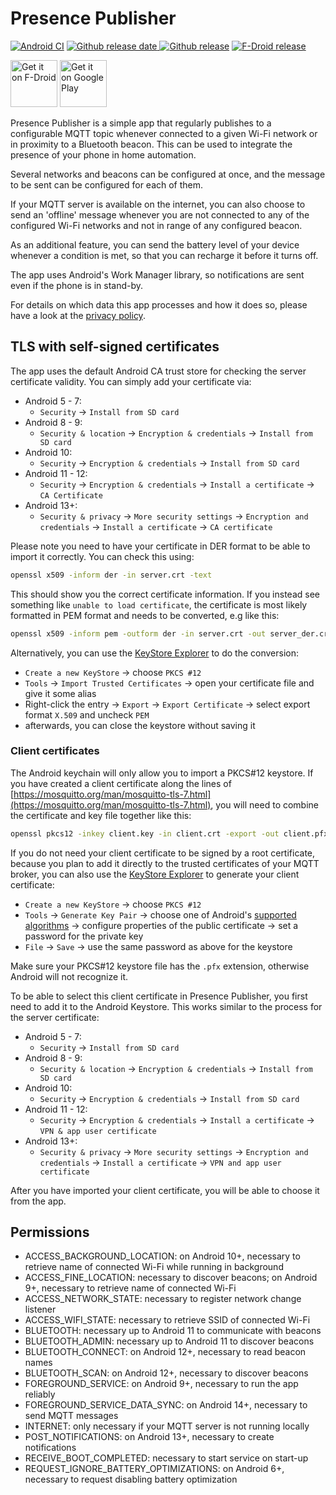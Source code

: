 # Presence Publisher

[![Android CI](https://github.com/ostrya/presencepublisher/actions/workflows/android.yml/badge.svg?branch=main)](https://github.com/ostrya/PresencePublisher/actions?query=branch%3Amain)
[![Github release date](https://img.shields.io/github/release-date/ostrya/presencepublisher.svg?logo=github) ![Github release](https://img.shields.io/github/release/ostrya/presencepublisher.svg?logo=github)](https://github.com/ostrya/PresencePublisher/releases)
[![F-Droid release](https://img.shields.io/f-droid/v/org.ostrya.presencepublisher.svg)](https://f-droid.org/packages/org.ostrya.presencepublisher)

[<img src="https://f-droid.org/badge/get-it-on.png" alt="Get it on F-Droid" height="75">](https://f-droid.org/packages/org.ostrya.presencepublisher)
[<img src="https://play.google.com/intl/en_us/badges/static/images/badges/en_badge_web_generic.png" height="75" alt="Get it on Google Play">](https://play.google.com/store/apps/details?id=org.ostrya.presencepublisher&pcampaignid=pcampaignidMKT-Other-global-all-co-prtnr-py-PartBadge-Mar2515-1)

Presence Publisher is a simple app that regularly publishes to a configurable MQTT topic whenever connected to a
given Wi-Fi network or in proximity to a Bluetooth beacon. This can be used to integrate the presence of your phone
in home automation.

Several networks and beacons can be configured at once, and the message to be sent can be configured
for each of them.

If your MQTT server is available on the internet, you can also choose to send an 'offline' message
whenever you are not connected to any of the configured Wi-Fi networks and not in range of any
configured beacon.

As an additional feature, you can send the battery level of your device whenever a condition is met,
so that you can recharge it before it turns off.

The app uses Android's Work Manager library, so notifications are sent even if the phone is in
stand-by.

For details on which data this app processes and how it does so, please have a look at the
[privacy policy](https://ostrya.github.io/PresencePublisher/en/PRIVACY_POLICY.html).

## TLS with self-signed certificates

The app uses the default Android CA trust store for checking the server certificate validity. You can simply add your
certificate via:

* Android 5 - 7:
  * `Security` → `Install from SD card`
* Android 8 - 9:
  * `Security & location` → `Encryption & credentials` → `Install from SD card`
* Android 10:
  * `Security` → `Encryption & credentials` → `Install from SD card`
* Android 11 - 12:
  * `Security` → `Encryption & credentials` → `Install a certificate` → `CA Certificate`
* Android 13+:
  * `Security & privacy` → `More security settings` → `Encryption and credentials` → `Install a certificate` → `CA certificate`

Please note you need to have your certificate in DER format to be able to import it correctly. You can
check this using:

```bash
openssl x509 -inform der -in server.crt -text
```

This should show you the correct certificate information. If you instead see something like `unable to load certificate`,
the certificate is most likely formatted in PEM format and needs to be converted, e.g like this:

```bash
openssl x509 -inform pem -outform der -in server.crt -out server_der.crt
```

Alternatively, you can use the [KeyStore Explorer](https://keystore-explorer.org) to do the conversion:

* `Create a new KeyStore` → choose `PKCS #12`
* `Tools` → `Import Trusted Certificates` → open your certificate file and give it some alias
* Right-click the entry → `Export` → `Export Certificate` → select export format `X.509` and uncheck `PEM`
* afterwards, you can close the keystore without saving it

### Client certificates

The Android keychain will only allow you to import a PKCS#12 keystore. If you have created a client certificate along
the lines of [https://mosquitto.org/man/mosquitto-tls-7.html](https://mosquitto.org/man/mosquitto-tls-7.html),
you will need to combine the certificate and key file together like this:

```bash
openssl pkcs12 -inkey client.key -in client.crt -export -out client.pfx
```

If you do not need your client certificate to be signed by a root certificate, because you plan to add it directly to
the trusted certificates of your MQTT broker, you can also use the [KeyStore Explorer](https://keystore-explorer.org)
to generate your client certificate:

* `Create a new KeyStore` → choose `PKCS #12`
* `Tools` → `Generate Key Pair` → choose one of Android's
  [supported algorithms](https://developer.android.com/training/articles/keystore#SupportedKeyPairGenerators)
  → configure properties of the public certificate → set a password for the private key
* `File` → `Save` → use the same password as above for the keystore

Make sure your PKCS#12 keystore file has the `.pfx` extension, otherwise Android will not recognize it.

To be able to select this client certificate in Presence Publisher, you first need to add it to
the Android Keystore. This works similar to the process for the server certificate:

* Android 5 - 7:
  * `Security` → `Install from SD card`
* Android 8 - 9:
  * `Security & location` → `Encryption & credentials` → `Install from SD card`
* Android 10:
  * `Security` → `Encryption & credentials` → `Install from SD card`
* Android 11 - 12:
  * `Security` → `Encryption & credentials` → `Install a certificate` → `VPN & app user certificate`
* Android 13+:
  * `Security & privacy` → `More security settings` → `Encryption and credentials` → `Install a certificate` → `VPN and app user certificate`

After you have imported your client certificate, you will be able to choose it from the app.

## Permissions

* ACCESS_BACKGROUND_LOCATION: on Android 10+, necessary to retrieve name of connected Wi-Fi while running in background
* ACCESS_FINE_LOCATION: necessary to discover beacons; on Android 9+, necessary to retrieve name of connected Wi-Fi
* ACCESS_NETWORK_STATE: necessary to register network change listener
* ACCESS_WIFI_STATE: necessary to retrieve SSID of connected Wi-Fi
* BLUETOOTH: necessary up to Android 11 to communicate with beacons
* BLUETOOTH_ADMIN: necessary up to Android 11 to discover beacons
* BLUETOOTH_CONNECT: on Android 12+, necessary to read beacon names
* BLUETOOTH_SCAN: on Android 12+, necessary to discover beacons
* FOREGROUND_SERVICE: on Android 9+, necessary to run the app reliably
* FOREGROUND_SERVICE_DATA_SYNC: on Android 14+, necessary to send MQTT messages
* INTERNET: only necessary if your MQTT server is not running locally
* POST_NOTIFICATIONS: on Android 13+, necessary to create notifications
* RECEIVE_BOOT_COMPLETED: necessary to start service on start-up
* REQUEST_IGNORE_BATTERY_OPTIMIZATIONS: on Android 6+, necessary to request disabling battery optimization
